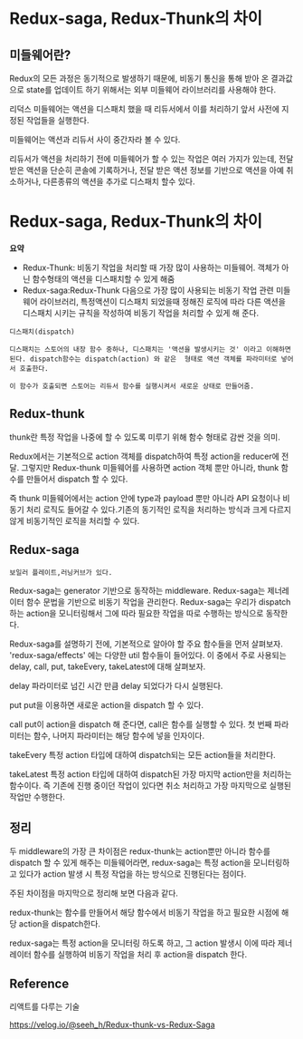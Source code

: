 # Redux-saga, Redux-Thunk의 차이

## 미들웨어란?

Redux의 모든 과정은 동기적으로 발생하기 때문에, 비동기 통신을 통해 받아 온 결과값으로 state를 업데이트 하기 위해서는 외부 미들웨어 라이브러리를 사용해야 한다.

리덕스 미들웨어는 액션을 디스패치 했을 때 리듀서에서 이를 처리하기 앞서 사전에 지정된 작업들을 실행한다.

미들웨어는 액션과 리듀서 사이 중간자라 볼 수 있다.

리듀서가 액션을 처리하기 전에 미들웨어가 할 수 있는 작업은 여러 가지가 있는데, 
전달받은 액션을 단순히 콘솔에 기록하거나,
전달 받은 액션 정보를 기반으로 액션을 아예 취소하거나, 
다른종류의 액션을 추가로 디스패치 할수 있다.


# Redux-saga, Redux-Thunk의 차이

**요약**
- Redux-Thunk: 비동기 작업을 처리할 때 가장 많이 사용하는 미들웨어. 객체가 아닌 함수형태의 액션을 디스패치할 수 있게 해줌
- Redux-saga:Redux-Thunk 다음으로 가장 많이 사용되는 비동기 작업 관련 미들웨어 라이브러리, 특정액션이 디스패치 되었을때 정해진 로직에 따라 다른 액션을 디스패치 시키는 규칙을 작성하여 비동기 작업을 처리할 수 있게 해 준다. 

```
디스패치(dispatch)

디스패치는 스토어의 내장 함수 중하나, 디스패치는 '액션을 발생시키는 것' 이라고 이해하면 된다. dispatch함수는 dispatch(action) 와 같은  형태로 액션 객체를 파라미터로 넣어서 호출한다. 

이 함수가 호출되면 스토어는 리듀서 함수를 실행시켜서 새로운 상태로 만들어줌. 
```
## Redux-thunk
thunk란 특정 작업을 나중에 할 수 있도록 미루기 위해 함수 형태로 감싼 것을 의미.

Redux에서는 기본적으로 action 객체를 dispatch하여 특정 action을 reducer에 전달. 그렇지만 Redux-thunk 미들웨어를 사용하면 action 객체 뿐만 아니라, thunk 함수를 만들어서 dispatch 할 수 있다.

즉 thunk 미들웨어에서는 action 안에 type과 payload 뿐만 아니라 API 요청이나 비동기 처리 로직도 들어갈 수 있다.기존의 동기적인 로직을 처리하는 방식과 크게 다르지 않게 비동기적인 로직을 처리할 수 있다.

## Redux-saga
```
보일러 플레이트,러닝커브가 있다. 

```
Redux-saga는 generator 기반으로 동작하는 middleware.
Redux-saga는 제너레이터 함수 문법을 기반으로 비동기 작업을 관리한다. Redux-saga는 우리가 dispatch하는 action을 모니터링해서 그에 따라 필요한 작업을 따로 수행하는 방식으로 동작한다.

Redux-saga를 설명하기 전에, 기본적으로 알아야 할 주요 함수들을 먼저 살펴보자. 'redux-saga/effects' 에는 다양한 util 함수들이 들어있다. 이 중에서 주로 사용되는 delay, call, put, takeEvery, takeLatest에 대해 살펴보자.

delay
파라미터로 넘긴 시간 만큼 delay 되었다가 다시 실행된다.

put
put을 이용하면 새로운 action을 dispatch 할 수 있다.

call
put이 action을 dispatch 해 준다면, call은 함수를 실행할 수 있다. 첫 번째 파라미터는 함수, 나머지 파라미터는 해당 함수에 넣을 인자이다.

takeEvery
특정 action 타입에 대하여 dispatch되는 모든 action들을 처리한다.

takeLatest
특정 action 타입에 대하여 dispatch된 가장 마지막 action만을 처리하는 함수이다. 즉 기존에 진행 중이던 작업이 있다면 취소 처리하고 가장 마지막으로 실행된 작업만 수행한다.





## 정리
두 middleware의 가장 큰 차이점은 redux-thunk는 action뿐만 아니라 함수를 dispatch 할 수 있게 해주는 미들웨어라면, redux-saga는 특정 action을 모니터링하고 있다가 action 발생 시 특정 작업을 하는 방식으로 진행된다는 점이다.


주된 차이점을 마지막으로 정리해 보면 다음과 같다.

redux-thunk는 함수를 만들어서 해당 함수에서 비동기 작업을 하고 필요한 시점에 해당 action을 dispatch한다.

redux-saga는 특정 action을 모니터링 하도록 하고, 그 action 발생시 이에 따라 제너레이터 함수를 실행하여 비동기 작업을 처리 후 action을 dispatch 한다.


## Reference
리액트를 다루는 기술

https://velog.io/@seeh_h/Redux-thunk-vs-Redux-Saga